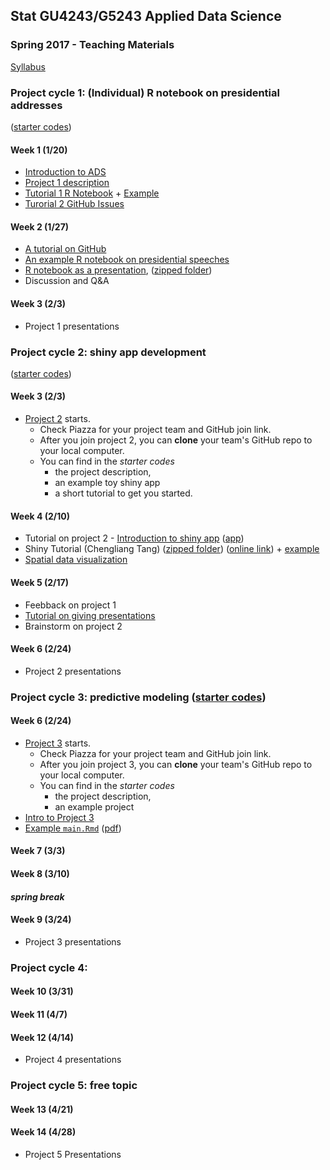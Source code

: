 ## Stat GU4243/G5243 Applied Data Science
### Spring 2017 - Teaching Materials

[Syllabus](CourseInfo/G5243_Spring_2017_ADS.md)

### Project cycle 1: (Individual) R notebook on presidential addresses 
([starter codes](/Projects_startercodes/Project1-RNotebook/))
#### Week 1 (1/20)
+ [Introduction to ADS](Tutorials/wk1-Intro.pdf)
+ [Project 1 description](Projects_startercodes/Project1-RNotebook/doc/Proj1_desc.md)
+ [Tutorial 1 R Notebook](https://cdn.rawgit.com/TZstatsADS/ADS_Teaching/04f772cb/Tutorials/tutorial_rnotebook.html) + [Example](https://github.com/TZstatsADS/Fall2016-proj1-grp7)
+ [Turorial 2 GitHub Issues](https://cdn.rawgit.com/TZstatsADS/ADS_Teaching/04f772cb/Tutorials/tutotrial_issues.html)

#### Week 2 (1/27)
+ [A tutorial on GitHub](Tutorials/wk2-GitHub_simplified)
+ [An example R notebook on presidential speeches](Tutorials/wk2-TextMining)
+ [R notebook as a presentation](Tutorials/wk2-TextMining/doc/InteractiveWordCloud.Rmd), ([zipped folder](/Tutorials/wk2-TextMining/Tutorial2.zip))
+ Discussion and Q&A

#### Week 3 (2/3)
+ Project 1 presentations

### Project cycle 2: shiny app development 
([starter codes](Projects_startercodes/Project2_OpenData/))

#### Week 3 (2/3)
+ [Project 2](Projects_startercodes/Project2_OpenData/doc/project2_desc.md) starts.
  + Check Piazza for your project team and GitHub join link.
  + After you join project 2, you can **clone** your team's GitHub repo to your local computer. 
  + You can find in the *starter codes* 
    + the project description, 
    + an example toy shiny app 
    + a short tutorial to get you started.

#### Week 4 (2/10)
+ Tutorial on project 2 - [Introduction to shiny app](https://cdn.rawgit.com/TZstatsADS/ADS_Teaching/2551e1df/Projects_startercodes/Project2_OpenData/doc/Tutorial2.html) ([app](Projects_startercodes/Project2_OpenData/app/))
+ Shiny Tutorial (Chengliang Tang) ([zipped folder](https://github.com/TZstatsADS/ADS_Teaching/blob/master/Tutorials/wk4-Shiny_tutorial.zip)) ([online link](https://chengliangtang.shinyapps.io/Shiny_tutorial/)) + [example](https://github.com/TZstatsADS/ADS_Teaching/blob/master/Tutorials/wk4-shiny-example.zip)
+ [Spatial data visualization](/Tutorials/wk4-DataVis.pdf)

#### Week 5 (2/17)
+ Feebback on project 1
+ [Tutorial on giving presentations](https://github.com/TZstatsADS/ADS_Teaching/blob/master/Fall2016/Tutorials/MakingPresentation.pdf)
+ Brainstorm on project 2

#### Week 6 (2/24)
+ Project 2 presentations

### Project cycle 3: predictive modeling ([starter codes](Projects_startercodes/Project3_PoodleKFC))

#### Week 6 (2/24)
+ [Project 3](Projects_startercodes/Project3_PoodleKFC/doc/project3_desc.md) starts.
  + Check Piazza for your project team and GitHub join link.
  + After you join project 3, you can **clone** your team's GitHub repo to your local computer. 
  + You can find in the *starter codes* 
    + the project description, 
    + an example project 
+ [Intro to Project 3](Tutorials/wk6-Project_evaluation.pdf) 
+ [Example `main.Rmd`](Projects_startercodes/Project3_PoodleKFC/doc/main.Rmd) ([pdf](Projects_startercodes/Project3_PoodleKFC/doc/main.pdf))

#### Week 7 (3/3)
#### Week 8 (3/10)
#### *spring break*
#### Week 9 (3/24) 
+ Project 3 presentations

### Project cycle 4: 
#### Week 10 (3/31)
#### Week 11 (4/7)
#### Week 12 (4/14)
+ Project 4 presentations

### Project cycle 5: free topic

#### Week 13 (4/21)
#### Week 14 (4/28) 
+ Project 5 Presentations

